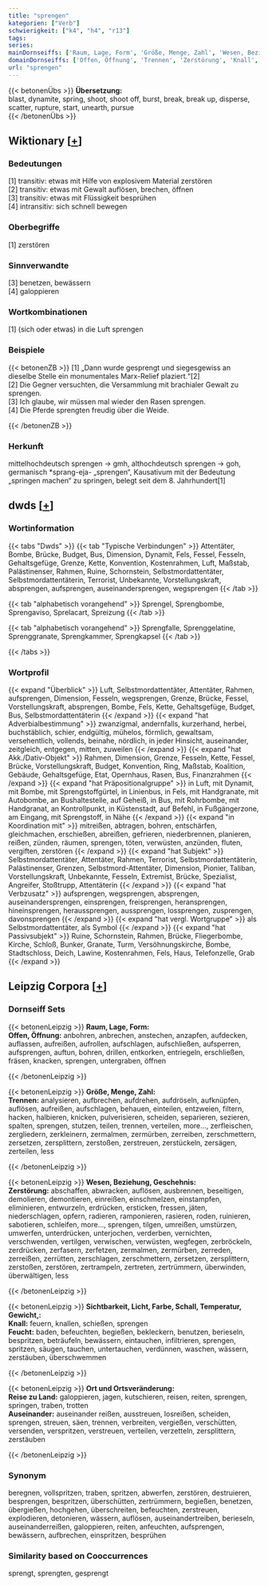 ```yaml
---
title: "sprengen"
kategorien: ["Verb"]
schwierigkeit: ["k4", "h4", "r13"]
tags:
series:
mainDornseiffs: ['Raum, Lage, Form', 'Größe, Menge, Zahl', 'Wesen, Beziehung, Geschehnis', 'Sichtbarkeit, Licht, Farbe, Schall, Temperatur, Gewicht,', 'Ort und Ortsveränderung']
domainDornseiffs: ['Offen, Öffnung', 'Trennen', 'Zerstörung', 'Knall', 'Feucht', 'Reise zu Land', 'Auseinander']
url: "sprengen"
---
```


{{< betonenÜbs >}}
**Übersetzung:**  
blast, dynamite, spring, shoot, shoot off, burst, break, break up, disperse, scatter, rupture, start, unearth, pursue  
{{< /betonenÜbs >}}

## Wiktionary [[+](https://de.wiktionary.org/wiki/sprengen)]

### Bedeutungen
[1] transitiv: etwas mit Hilfe von explosivem Material zerstören  
[2] transitiv: etwas mit Gewalt auflösen, brechen, öffnen  
[3] transitiv: etwas mit Flüssigkeit besprühen  
[4] intransitiv: sich schnell bewegen  

### Oberbegriffe
[1] zerstören  

### Sinnverwandte
[3] benetzen, bewässern  
[4] galoppieren  

### Wortkombinationen
[1] (sich oder etwas) in die Luft sprengen  

### Beispiele
{{< betonenZB >}}
[1] „Dann wurde gesprengt und siegesgewiss an dieselbe Stelle ein monumentales Marx-Relief plaziert.“[2]  
[2] Die Gegner versuchten, die Versammlung mit brachialer Gewalt zu sprengen.  
[3] Ich glaube, wir müssen mal wieder den Rasen sprengen.  
[4] Die Pferde sprengten freudig über die Weide.  

{{< /betonenZB >}}
### Herkunft
mittelhochdeutsch sprengen → gmh, althochdeutsch sprengen → goh, germanisch *sprang-eja- „sprengen“, Kausativum mit der Bedeutung „springen machen“ zu springen, belegt seit dem 8. Jahrhundert[1]  



## dwds [[+](https://www.dwds.de/wb/sprengen)]

### Wortinformation
{{< tabs "Dwds" >}}
{{< tab "Typische Verbindungen" >}}
Attentäter, Bombe, Brücke, Budget, Bus, Dimension, Dynamit, Fels, Fessel, Fesseln, Gehaltsgefüge, Grenze, Kette, Konvention, Kostenrahmen, Luft, Maßstab, Palästinenser, Rahmen, Ruine, Schornstein, Selbstmordattentäter, Selbstmordattentäterin, Terrorist, Unbekannte, Vorstellungskraft, absprengen, aufsprengen, auseinandersprengen, wegsprengen
{{< /tab >}}

{{< tab "alphabetisch vorangehend" >}}
Sprengel, Sprengbombe, Sprengaviso, Sprelacart, Spreizung
{{< /tab >}}

{{< tab "alphabetisch vorangehend" >}}
Sprengfalle, Sprenggelatine, Sprenggranate, Sprengkammer, Sprengkapsel
{{< /tab >}}

{{< /tabs >}}

### Wortprofil
{{< expand "Überblick" >}} Luft, Selbstmordattentäter, Attentäter, Rahmen, aufsprengen, Dimension, Fesseln, wegsprengen, Grenze, Brücke, Fessel, Vorstellungskraft, absprengen, Bombe, Fels, Kette, Gehaltsgefüge, Budget, Bus, Selbstmordattentäterin {{< /expand >}}
{{< expand "hat Adverbialbestimmung" >}} zwanzigmal, andernfalls, kurzerhand, herbei, buchstäblich, schier, endgültig, mühelos, förmlich, gewaltsam, versehentlich, vollends, beinahe, nördlich, in jeder Hinsicht, auseinander, zeitgleich, entgegen, mitten, zuweilen {{< /expand >}}
{{< expand "hat Akk./Dativ-Objekt" >}} Rahmen, Dimension, Grenze, Fesseln, Kette, Fessel, Brücke, Vorstellungskraft, Budget, Konvention, Ring, Maßstab, Koalition, Gebäude, Gehaltsgefüge, Etat, Opernhaus, Rasen, Bus, Finanzrahmen {{< /expand >}}
{{< expand "hat Präpositionalgruppe" >}} in Luft, mit Dynamit, mit Bombe, mit Sprengstoffgürtel, in Linienbus, in Fels, mit Handgranate, mit Autobombe, an Bushaltestelle, auf Geheiß, in Bus, mit Rohrbombe, mit Handgranat, an Kontrollpunkt, in Küstenstadt, auf Befehl, in Fußgängerzone, am Eingang, mit Sprengstoff, in Nähe {{< /expand >}}
{{< expand "in Koordination mit" >}} mitreißen, abtragen, bohren, entschärfen, gleichmachen, erschießen, abreißen, gefrieren, niederbrennen, planieren, reißen, zünden, räumen, sprengen, töten, verwüsten, anzünden, fluten, vergiften, zerstören {{< /expand >}}
{{< expand "hat Subjekt" >}} Selbstmordattentäter, Attentäter, Rahmen, Terrorist, Selbstmordattentäterin, Palästinenser, Grenzen, Selbstmord-Attentäter, Dimension, Pionier, Taliban, Vorstellungskraft, Unbekannte, Fesseln, Extremist, Brücke, Spezialist, Angreifer, Stoßtrupp, Attentäterin {{< /expand >}}
{{< expand "hat Verbzusatz" >}} aufsprengen, wegsprengen, absprengen, auseinandersprengen, einsprengen, freisprengen, heransprengen, hineinsprengen, heraussprengen, aussprengen, lossprengen, zusprengen, davonsprengen {{< /expand >}}
{{< expand "hat vergl. Wortgruppe" >}} als Selbstmordattentäter, als Symbol {{< /expand >}}
{{< expand "hat Passivsubjekt" >}} Ruine, Schornstein, Rahmen, Brücke, Fliegerbombe, Kirche, Schloß, Bunker, Granate, Turm, Versöhnungskirche, Bombe, Stadtschloss, Deich, Lawine, Kostenrahmen, Fels, Haus, Telefonzelle, Grab {{< /expand >}}

## Leipzig Corpora [[+](https://corpora.uni-leipzig.de/en/res?word=sprengen&corpusId=deu_newscrawl-public_2018)]

### Dornseiff Sets
{{< betonenLeipzig >}}
**Raum, Lage, Form:**  
**Offen, Öffnung:** anbohren, anbrechen, anstechen, anzapfen, aufdecken, auflassen, aufreißen, aufrollen, aufschlagen, aufschließen, aufsperren, aufsprengen, auftun, bohren, drillen, entkorken, entriegeln, erschließen, fräsen, knacken, sprengen, untergraben, öffnen  

{{< /betonenLeipzig >}}


{{< betonenLeipzig >}}
**Größe, Menge, Zahl:**  
**Trennen:** analysieren, aufbrechen, aufdrehen, aufdröseln, aufknüpfen, auflösen, aufreißen, aufschlagen, behauen, einteilen, entzweien, filtern, hacken, halbieren, knicken, pulverisieren, scheiden, separieren, sezieren, spalten, sprengen, stutzen, teilen, trennen, verteilen, more..., zerfleischen, zergliedern, zerkleinern, zermalmen, zermürben, zerreiben, zerschmettern, zersetzen, zersplittern, zerstoßen, zerstreuen, zerstückeln, zersägen, zerteilen, less  

{{< /betonenLeipzig >}}


{{< betonenLeipzig >}}
**Wesen, Beziehung, Geschehnis:**  
**Zerstörung:** abschaffen, abwracken, auflösen, ausbrennen, beseitigen, demolieren, demontieren, einreißen, einschmelzen, einstampfen, eliminieren, entwurzeln, erdrücken, ersticken, fressen, jäten, niederschlagen, opfern, radieren, ramponieren, rasieren, roden, ruinieren, sabotieren, schleifen, more..., sprengen, tilgen, umreißen, umstürzen, umwerfen, unterdrücken, unterjochen, verderben, vernichten, verschwenden, vertilgen, verwischen, verwüsten, wegfegen, zerbröckeln, zerdrücken, zerfasern, zerfetzen, zermalmen, zermürben, zerreden, zerreißen, zerrütten, zerschlagen, zerschmettern, zersetzen, zersplittern, zerstoßen, zerstören, zertrampeln, zertreten, zertrümmern, überwinden, überwältigen, less  

{{< /betonenLeipzig >}}


{{< betonenLeipzig >}}
**Sichtbarkeit, Licht, Farbe, Schall, Temperatur, Gewicht,:**  
**Knall:** feuern, knallen, schießen, sprengen  
**Feucht:** baden, befeuchten, begießen, bekleckern, benutzen, berieseln, bespritzen, beträufeln, bewässern, eintauchen, infiltrieren, sprengen, spritzen, säugen, tauchen, untertauchen, verdünnen, waschen, wässern, zerstäuben, überschwemmen  

{{< /betonenLeipzig >}}


{{< betonenLeipzig >}}
**Ort und Ortsveränderung:**  
**Reise zu Land:** galoppieren, jagen, kutschieren, reisen, reiten, sprengen, springen, traben, trotten  
**Auseinander:** auseinander reißen, ausstreuen, losreißen, scheiden, sprengen, streuen, säen, trennen, verbreiten, vergießen, verschütten, versenden, verspritzen, verstreuen, verteilen, verzetteln, zersplittern, zerstäuben  

{{< /betonenLeipzig >}}

### Synonym
beregnen, vollspritzen, traben, spritzen, abwerfen, zerstören, destruieren, besprengen, bespritzen, überschütten, zertrümmern, begießen, benetzen, übergießen, hochgehen, überschreiten, befeuchten, zerstreuen, explodieren, detonieren, wässern, auflösen, auseinandertreiben, berieseln, auseinanderreißen, galoppieren, reiten, anfeuchten, aufsprengen, bewässern, aufbrechen, einspritzen, besprühen


### Similarity based on Cooccurrences
sprengt, sprengten, gesprengt

